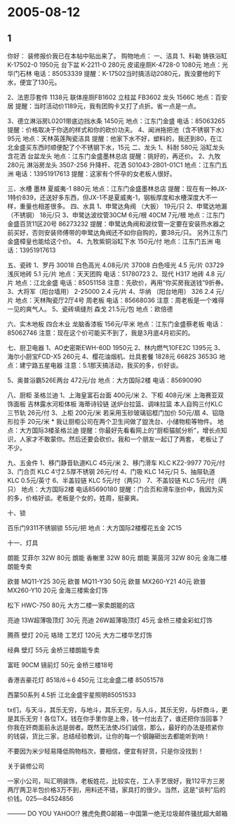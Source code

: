 # 2005-08-12

## 1

你好： 装修报价我已在本帖中贴出来了。 购物地点： 一、洁具 1、科勒      铸铁浴缸K-17502-0 1950元 台下盆  K-2211-0   280元 皮诺座厕K-4728-0  1080元 地点：光华门石林 电话：85053339 提醒：K-17502当时搞活动2080元，我没要他的下水，便宜了130元。

2、法恩莎套件     1138元 联体座厕FB1602 立柱盆  FB3602 龙头     1566C 地点：百安居 提醒：当时活动价1189元，我有团购卡又打了点折。省一点是一点。

3、德立淋浴房L0201带底边挡水条                   1450元 地点：江东门金盛 电话：85063265 提醒：价格取决于你选的样式和你的砍价功夫。   4、闻洲拖把池（含不锈钢下水） 95元   地点：天林英莲陶瓷洁具  提醒：他家下水不好，塑料的，我还到80，在江北金盛买东西时顺便配了个不锈钢下水，15元 二、龙头 1、科耐            580元 浴缸龙头含花洒 台盆龙头 地点：江东门金盛墨林总店 提醒：挑好的，再还价。 2、九牧            280元 淋浴房龙头   3507-256 升降杆、花洒 S01043-2B01-01C1 地点：江东门五洲 电话：13951917613 提醒：这家有个怀孕的女老板人很好。

三、水槽 墨林 夏威夷-1      880元 地点：江东门金盛墨林总店 提醒：现在有一种JX-1特价839，还送好多东西，但JX-1不是夏威夷-1，钢板厚度和水槽深度大不一样，重量也相差很多。   四、水具 1、申鹭达角阀 （大扳）      19元/只 2、申鹭达地漏 （不锈钢）    18元/只 3、申鹭达波纹管30CM          6元/根                40CM          7元/根 地点：江东门金盛百货11区20号  86273232 提醒：申鹭达角阀和波纹管一定要在安装热水器之前买好，否则安装师傅带的申鹭达角阀还不如你自购的，要38元/只。       另外江东门金盛樟皇也能给这个价。 4、九牧紫铜浴缸下水        150元/付 地点：江东门五洲 电话：13951917613

五、瓷砖 1、罗丹    30018 白色高光  4.08元/片    37008 白色哑光  4.5 元/片    03729 浅灰地砖  5.1 元/片 地点：天天团购  电话：51780723 2、现代    H317      地砖  4.8 元/片 地点：江北金盛  电话：85051158 注意：先砍价，再用“你买房我送钱”9折券。 3、大将军（阳台墙用）    2-25000         2.4 元/片 4、华纳  （阳台地用）    326             2.4 元/片 地点：天林陶瓷厅2厅4号 周老板  电话：85668036 注意：周老板是一个难得一见的爽气人。 5、瓷砖填缝剂    森戈            21.5元/包 地点：欧倍德

六、实木地板    四合木业  龙脑香漆板 156元/平米 地点：江东门金盛蔡老板  电话：85062746 注意：现在这个价可能买不到了，我是3月底4月初买的。

七、厨卫电器 1、AO史密斯EWH-60D          1950元 2、林内燃气10FE2C           1395元 3、海尔小厨宝FCD-X5          260元 4、樱花油烟机、灶具套餐     1828元    6682S    3653G 地点：建宁路五星电器  注意：5.1那天搞活动，我买的多，价好谈。

5、奥普浴霸526E两台          472元/台 地点：大方国际2楼   电话：85690090

八、厨柜    圣格兰迪 1、上海皇富石台面            400元/米 2、下柜                      408元/米   上海赛亚双饰面板   吉林露水河柜体板   海蒂诗铰链   送炉台拉篮、调味拉篮   本人自购三付KLC三节轨       26元/付 3、上柜                      200元/米   若采用玉砂玻璃铝框门加价    50元/扇 4、铝隐形拉手                 20元/米 * 我让厨柜公司在两个卫生间做了盥洗台、小储物柜等物件。 地点：大方国际3楼圣格兰迪   提醒：你最好先看看网上的“厨柜猫腻分析”，增长点知识，人家才不敢蒙你。然后还要会砍价。我和一个朋友一起订了两套，       老板让了不少。

九、五金件 1、移门静音轨道KLC                   45元/米 2、移门滑车    KLC  KZ2-9977         70元/付 3、门合页      KLC  4寸2.5厚不锈钢   26元/付 4、门吸        KLC                   14元/只 5、抽屉轨道    KLC                  0.5元/英寸 6、半盖铰链    KLC                    5元/付（两只） 7、不盖铰链    KLC                    5元/付（两只） 地点：大方国际2楼  电话85690180 提醒：门合页和滑车涨价中，我因为买的多，价格好谈。老板是个女的，姓周，挺豪爽。

十、锁  

百乐门9311不锈钢锁 55元/把 地点：大方国际2楼樱花五金 2C15  

十一、灯具  

朗能 艾菲尔 32W 80元 朗能 香榭里 32W 80元 朗能 莱茵河 32W 80元 金海二楼朗能专卖  

欧普 MQ11-Y25 30元 欧普 MQ11-Y30 50元 欧普 MX260-Y21 40元 欧普 MX260-Y10 20元 金海三楼紫金灯饰  

松下 HWC-750 80元 大方二楼一家卖朗能的店  

亮迪 13W超薄吸顶灯 30元 亮迪 26W超薄吸顶灯 45元 金桥三楼金彩虹灯饰  

腾燕 壁灯 20元 珞琦 工艺灯 120元 大方二楼华艺灯饰  

经典 壁灯 55元 金桥三楼朗能专卖  

富旺 90CM 镜前灯 50元 金桥三楼18号  

香港吉豪花灯 8518/6＋6 450元 江北金盛二楼 85051578  

西蒙50系列 4.5折 江北金盛宇星照明85051533  

tx们，与天斗，其乐无穷，与地斗，其乐无穷，与人斗，其乐无穷，与奸商斗，更是其乐无穷！各位TX，钱在你手里你是上帝，钱一付出去了，谁还把你当回事？你我在奸商面前永远是弱者。既然无法使JS们诚信，那么，最好的办法是捂紧你的钱袋，货比三家，总结经验教训，让你的每一个钢蹦砸出去都能听到响！  

不要因为米少轻易降低购物档次，要相信，便宜有好货，只是你没找到！  

关于装修公司  

一家小公司，叫汇明装饰，老板姓花，比较实在，工人手艺很好，我112平方三房两厅两卫半包价格3万不到，用料还不错，家具打的很少。当然，这是"谈判"后的价钱。025―84524856


——— DO YOU YAHOO!?   雅虎免费G邮箱－中国第一绝无垃圾邮件骚扰超大邮箱 

